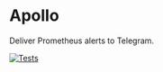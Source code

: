 Apollo
======

Deliver Prometheus alerts to Telegram.

[![Tests](https://github.com/clayman083/apollo/workflows/Tests/badge.svg?branch=master)](https://github.com/clayman083/apollo/actions?query=workflow%3ATests)

